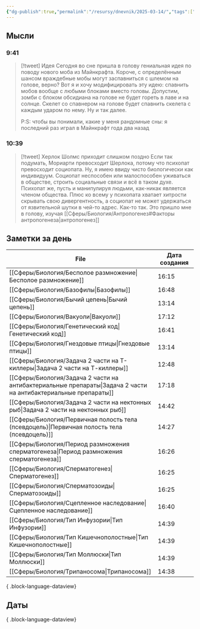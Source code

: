 ```yaml
---
{"dg-publish":true,"permalink":"/resursy/dnevnik/2025-03-14/","tags":["Ежедневнаязаметка"]}
---
```


## Мысли
### 9:41
> [!tweet] Идея
> Сегодня во сне пришла в голову гениальная идея по поводу нового моба из Майнкрафта. Короче, с определённым шансом враждебные мобы могут заспавниться с шлемом на голове, верно? Вот я и хочу модифицировать эту идею: спавнить мобов вообще с любыми блоками вместо головы. Допустим, зомби с блоком обсидиана на голове не будет гореть в лаве и на солнце. Скелет со спавнером на голове будет спавнить скелета с каждым ударом по нему. Ну и так далее. 
> 
> P:S: чтобы вы понимали, какие у меня рандомные сны: я последний раз играл в Майнкрафт года два назад
### 10:39
> [!tweet] Херлок Шолмс приходит слишком поздно 
> Если так подумать, Мориарти превосходит Шерлока, потому что психопат превосходит социопата. Ну, я имею ввиду чисто биологически как индивидуум. Социопат неспособен или малоспособен уживаться в обществе, строить социальные связи и всё в таком духе. Психопат же, пусть и манипулируя людьми, как-никак является членом общества. Плюс ко всему у психопата хватает хитрости скрывать свою дивергентность, а социопат не может удержаться от язвительной шутки в чей-то адрес. Как-то так. Это пришло мне в голову, изучая [[Сферы/Биология/Антропогенез#Факторы антропогенеза\|антропогенез]] 
## Заметки за день
| File                                                                                                               | Дата создания |
| ------------------------------------------------------------------------------------------------------------------ | ------------- |
| [[Сферы/Биология/Бесполое размножение\|Бесполое размножение]]                                                   | 16:15         |
| [[Сферы/Биология/Базофилы\|Базофилы]]                                                                           | 16:48         |
| [[Сферы/Биология/Бычий цепень\|Бычий цепень]]                                                                   | 13:14         |
| [[Сферы/Биология/Вакуоли\|Вакуоли]]                                                                             | 17:12         |
| [[Сферы/Биология/Генетический код\|Генетический код]]                                                           | 16:41         |
| [[Сферы/Биология/Гнездовые птицы\|Гнездовые птицы]]                                                             | 13:14         |
| [[Сферы/Биология/Задача 2 части на Т-киллеры\|Задача 2 части на Т-киллеры]]                                     | 12:48         |
| [[Сферы/Биология/Задача 2 части на антибактериальные препараты\|Задача 2 части на антибактериальные препараты]] | 17:18         |
| [[Сферы/Биология/Задача 2 части на нектонных рыб\|Задача 2 части на нектонных рыб]]                             | 14:42         |
| [[Сферы/Биология/Первичная полость тела (псевдоцель)\|Первичная полость тела (псевдоцель)]]                     | 14:27         |
| [[Сферы/Биология/Период размножения сперматогенеза\|Период размножения сперматогенеза]]                         | 16:26         |
| [[Сферы/Биология/Сперматогенез\|Сперматогенез]]                                                                 | 16:25         |
| [[Сферы/Биология/Сперматозоиды\|Сперматозоиды]]                                                                 | 16:25         |
| [[Сферы/Биология/Сцепленное наследование\|Сцепленное наследование]]                                             | 16:40         |
| [[Сферы/Биология/Тип Инфузории\|Тип Инфузории]]                                                                 | 14:39         |
| [[Сферы/Биология/Тип Кишечнополостные\|Тип Кишечнополостные]]                                                   | 14:39         |
| [[Сферы/Биология/Тип Моллюски\|Тип Моллюски]]                                                                   | 14:39         |
| [[Сферы/Биология/Трипаносома\|Трипаносома]]                                                                     | 14:38         |

{ .block-language-dataview}
## Даты

{ .block-language-dataview}

